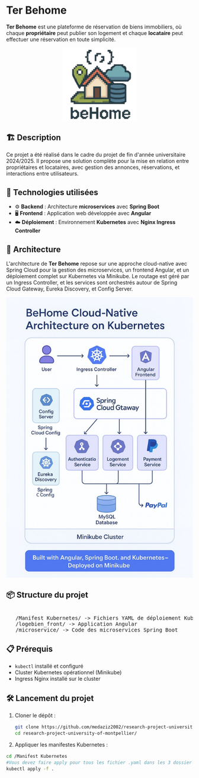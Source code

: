 # Ter Behome 


**Ter Behome** est une plateforme de réservation de biens immobiliers, où chaque **propriétaire** peut publier son logement et chaque **locataire** peut effectuer une réservation en toute simplicité.

<p align="center">
  <img src="logo_BeHome.jpg" alt="BeHome Logo" width="200"/>
</p>

## 🏗️ Description

Ce projet a été réalisé dans le cadre du projet de fin d'année universitaire 2024/2025. Il propose une solution complète pour la mise en relation entre propriétaires et locataires, avec gestion des annonces, réservations, et interactions entre utilisateurs.

## 🚀 Technologies utilisées

- ⚙️ **Backend** : Architecture **microservices** avec **Spring Boot**
- 🖥️ **Frontend** : Application web développée avec **Angular**
- ☁️ **Déploiement** : Environnement **Kubernetes** avec **Nginx Ingress Controller**

## 🧩 Architecture

L'architecture de **Ter Behome** repose sur une approche cloud-native avec Spring Cloud pour la gestion des microservices, un frontend Angular, et un déploiement complet sur Kubernetes via Minikube. Le routage est géré par un Ingress Controller, et les services sont orchestrés autour de Spring Cloud Gateway, Eureka Discovery, et Config Server.

<p align="center">
  <img src="photo_2025-05-25_17-05-30.jpg" alt="Architecture Ter Behome" width="700"/>
</p>

## 📦 Structure du projet
<pre> 
   /Manifest Kubernetes/ -> Fichiers YAML de déploiement Kubernetes 
   /logebien_front/ -> Application Angular 
   /microservice/ -> Code des microservices Spring Boot</pre>

## 📋 Prérequis

- `kubectl` installé et configuré
- Cluster Kubernetes opérationnel (Minikube)
- Ingress Nginx installé sur le cluster

## 🛠️ Lancement du projet

1. Cloner le dépôt :
   ```bash
   git clone https://github.com/medaziz2002/research-project-university-of-montpellier
   cd research-project-university-of-montpellier/
2. Appliquer les manifestes Kubernetes :
  ```bash
  cd /Manifest Kubernetes
#Vous devez faire apply pour tous les fichier .yaml dans les 3 dossier /BackEnd, /FrontEnd, /Nginx Config Files
  kubectl apply -f .
